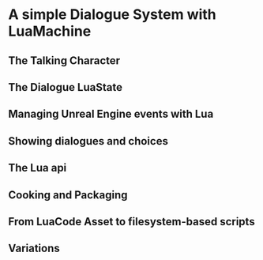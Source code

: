 # A simple Dialogue System with LuaMachine


## The Talking Character

## The Dialogue LuaState

## Managing Unreal Engine events with Lua

## Showing dialogues and choices

## The Lua api

## Cooking and Packaging

## From LuaCode Asset to filesystem-based scripts

## Variations
